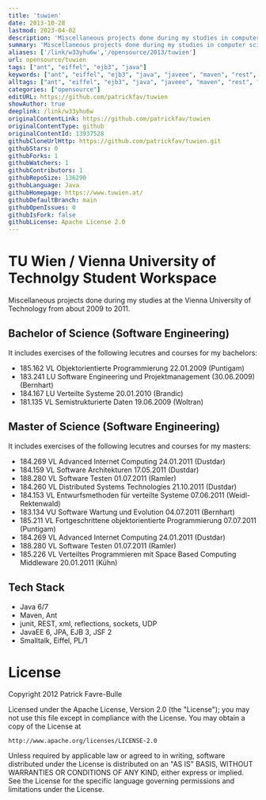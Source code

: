 ```yaml
---
title: 'tuwien'
date: 2013-10-28
lastmod: 2023-04-02
description: 'Miscellaneous projects done during my studies in computer science at the Vienna University of Technology from about 2009 to 2011.'
summary: 'Miscellaneous projects done during my studies in computer science at the Vienna University of Technology from about 2009 to 2011.'
aliases: ['/link/w33yhu6w','/opensource/2013/tuwien']
url: opensource/tuwien
tags: ["ant", "eiffel", "ejb3", "java"]
keywords: ["ant", "eiffel", "ejb3", "java", "javeee", "maven", "rest", "smalltalk", "university-course"]
alltags: ["ant", "eiffel", "ejb3", "java", "javeee", "maven", "rest", "smalltalk", "university-course", "github", "Java"]
categories: ["opensource"]
editURL: https://github.com/patrickfav/tuwien
showAuthor: true
deeplink: /link/w33yhu6w
originalContentLink: https://github.com/patrickfav/tuwien
originalContentType: github
originalContentId: 13937528
githubCloneUrlHttp: https://github.com/patrickfav/tuwien.git
githubStars: 0
githubForks: 1
githubWatchers: 1
githubContributors: 1
githubRepoSize: 136290
githubLanguage: Java
githubHomepage: https://www.tuwien.at/
githubDefaultBranch: main
githubOpenIssues: 0
githubIsFork: false
githubLicense: Apache License 2.0
---
```

# TU Wien / Vienna University of Technolgy Student Workspace

Miscellaneous projects done during my studies at the Vienna University of Technology from about 2009 to 2011.

## Bachelor of Science (Software Engineering)
It includes exercises of the following lecutres and courses for my bachelors:

* 185.162	VL	Objektorientierte Programmierung 22.01.2009	(Puntigam)
* 183.241	LU	Software Engineering und Projektmanagement (30.06.2009) (Bernhart)
* 184.167	LU	Verteilte Systeme 20.01.2010 (Brandic)
* 181.135	VL	Semistrukturierte Daten	19.06.2009	(Woltran)

## Master of Science (Software Engineering)
It includes exercises of the following lecutres and courses for my masters:

* 184.269	VL	Advanced Internet Computing	24.01.2011 (Dustdar)
* 184.159	VL	Software Architekturen 17.05.2011 (Dustdar)
* 188.280	VL	Software Testen 01.07.2011 (Ramler)
* 184.260	VL	Distributed Systems Technologies 21.10.2011 (Dustdar)
* 184.153	VL	Entwurfsmethoden für verteilte Systeme 07.06.2011 (Weidl-Rektenwald)
* 183.134	VU	Software Wartung und Evolution 04.07.2011 (Bernhart)
* 185.211	VL	Fortgeschrittene objektorientierte Programmierung 07.07.2011 (Puntigam)
* 184.269	VL	Advanced Internet Computing 24.01.2011 (Dustdar)
* 188.280	VL	Software Testen 01.07.2011 (Ramler)
* 185.226	VL	Verteiltes Programmieren mit Space Based Computing Middleware 20.01.2011 (Kühn)

## Tech Stack

* Java 6/7  
* Maven, Ant
* junit, REST, xml, reflections, sockets, UDP
* JavaEE 6, JPA, EJB 3, JSF 2
* Smalltalk, Eiffel, PL/1

# License

Copyright 2012 Patrick Favre-Bulle

Licensed under the Apache License, Version 2.0 (the "License");
you may not use this file except in compliance with the License.
You may obtain a copy of the License at

    http://www.apache.org/licenses/LICENSE-2.0

Unless required by applicable law or agreed to in writing, software
distributed under the License is distributed on an "AS IS" BASIS,
WITHOUT WARRANTIES OR CONDITIONS OF ANY KIND, either express or implied.
See the License for the specific language governing permissions and
limitations under the License.
